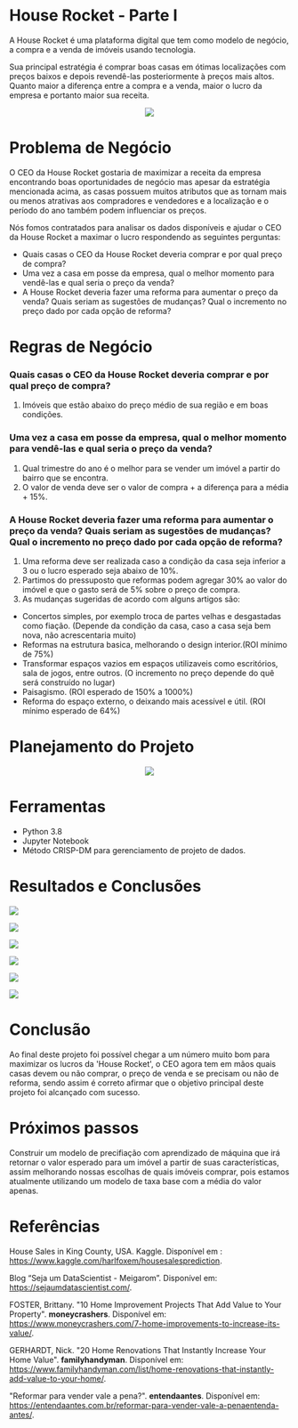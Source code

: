 # House Rocket - Parte I
A House Rocket é uma plataforma digital que tem como modelo de negócio, a compra e a venda de imóveis usando tecnologia.

Sua principal estratégia é comprar boas casas em ótimas localizações com preços baixos e depois revendê-las posteriormente à preços mais altos. Quanto maior a diferença entre a compra e a venda, maior o lucro da empresa e portanto maior sua receita.
<p align="center">
  <img src="https://www.shopise.com/wp-content/uploads/ngg_featured/Tips-to-sell-your-property-fast-and-easy.jpg">
</p>


# Problema de Negócio
O CEO da House Rocket gostaria de maximizar a receita da empresa encontrando boas oportunidades de negócio mas apesar da estratégia mencionada acima, as casas possuem muitos atributos que as tornam mais ou menos atrativas aos compradores e vendedores e a localização e o período do ano também podem influenciar os preços.

Nós fomos contratados para analisar os dados disponíveis e ajudar o CEO da House Rocket a maximar o lucro respondendo as seguintes perguntas:

- Quais casas o CEO da House Rocket deveria comprar e por qual preço de compra?
- Uma vez a casa em posse da empresa, qual o melhor momento para vendê-las e qual seria o preço da venda?
- A House Rocket deveria fazer uma reforma para aumentar o preço da venda? Quais seriam as sugestões de mudanças? Qual o incremento no preço dado por cada opção de reforma?

# Regras de Negócio

### Quais casas o CEO da House Rocket deveria comprar e por qual preço de compra?
1. Imóveis que estão abaixo do preço médio de sua região e em boas condições.


### Uma vez a casa em posse da empresa, qual o melhor momento para vendê-las e qual seria o preço da venda?
1. Qual trimestre do ano é o melhor para se vender um imóvel a partir do bairro que se encontra.
2. O valor de venda deve ser o valor de compra + a diferença para a média + 15%.


### A House Rocket deveria fazer uma reforma para aumentar o preço da venda? Quais seriam as sugestões de mudanças? Qual o incremento no preço dado por cada opção de reforma?
1. Uma reforma deve ser realizada caso a condição da casa seja inferior a 3 ou o lucro esperado seja abaixo de 10%.
2. Partimos do pressuposto que reformas podem agregar 30% ao valor do imóvel e que o gasto será de 5% sobre o preço de compra.
3. As mudanças sugeridas de acordo com alguns artigos são:
- Concertos simples, por exemplo troca de partes velhas e desgastadas como fiação. (Depende da condição da casa, caso a casa seja bem nova, não acrescentaria muito)
- Reformas na estrutura basica, melhorando o design interior.(ROI mínimo de 75%)
- Transformar espaços vazios em espaços utilizaveis como escritórios, sala de jogos, entre outros. (O incremento no preço depende do quê será construído no lugar)
- Paisagismo. (ROI esperado de 150% a 1000%)
- Reforma do espaço externo, o deixando mais acessível e útil. (ROI mínimo esperado de 64%)


# Planejamento do Projeto

<p align="center">
  <img src="https://github.com/leorviana/imoveis_house_rocket/blob/main/canvas_ds.png">
</p>

# Ferramentas
 - Python 3.8
 - Jupyter Notebook
 - Método CRISP-DM para gerenciamento de projeto de dados.

# Resultados e Conclusões

<p align="left">
  <img src="https://github.com/leorviana/imoveis_house_rocket/blob/main/0001.jpg">
</p>

<p align="left">
  <img src="https://github.com/leorviana/imoveis_house_rocket/blob/main/0002.jpg">
</p>

<p align="left">
  <img src="https://github.com/leorviana/imoveis_house_rocket/blob/main/0003.jpg">
</p>

<p align="left">
  <img src="https://github.com/leorviana/imoveis_house_rocket/blob/main/0004.jpg">
</p>

<p align="left">
  <img src="https://github.com/leorviana/imoveis_house_rocket/blob/main/0005.jpg">
</p>

<p align="left">
  <img src="https://github.com/leorviana/imoveis_house_rocket/blob/main/0006.jpg">
</p>


# Conclusão
Ao final deste projeto foi possível chegar a um número muito bom para maximizar os lucros da 'House Rocket', o CEO agora tem em mãos quais casas devem ou não comprar, o preço de venda e se precisam ou não de reforma, sendo assim é correto afirmar que o objetivo principal deste projeto foi alcançado com sucesso.


# Próximos passos
Construir um modelo de precifiação com aprendizado de máquina que irá retornar o valor esperado para um imóvel a partir de suas características, assim melhorando nossas escolhas de quais imóveis comprar, pois estamos atualmente utilizando um modelo de taxa base com a média do valor apenas.


# Referências
House Sales in King County, USA. Kaggle. Disponível em : <https://www.kaggle.com/harlfoxem/housesalesprediction>.

Blog “Seja um DataScientist - Meigarom”. Disponível em: <https://sejaumdatascientist.com/>.

FOSTER, Brittany. "10 Home Improvement Projects That Add Value to Your Property". **moneycrashers**. Disponível em: <https://www.moneycrashers.com/7-home-improvements-to-increase-its-value/>.

GERHARDT, Nick. "20 Home Renovations That Instantly Increase Your Home Value". **familyhandyman**. Disponível em: <https://www.familyhandyman.com/list/home-renovations-that-instantly-add-value-to-your-home/>.

"Reformar para vender vale a pena?". **entendaantes**. Disponível em: <https://entendaantes.com.br/reformar-para-vender-vale-a-penaentenda-antes/>.
